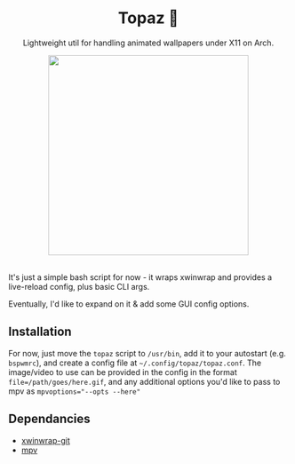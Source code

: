 <div align="center">
  <h1>Topaz 💎</h1>
  <p>Lightweight util for handling animated wallpapers under X11 on Arch.</p>
  <img src="https://user-images.githubusercontent.com/34040324/190539508-9507ac4d-14cd-416b-81c5-f8d3e40db433.gif" height="360px" /><br /><br />
</div>

It's just a simple bash script for now - it wraps xwinwrap and provides a live-reload config, plus basic CLI args.

Eventually, I'd like to expand on it & add some GUI config options.

## Installation
For now, just move the `topaz` script to `/usr/bin`, add it to your autostart (e.g. `bspwmrc`), and create a config file at `~/.config/topaz/topaz.conf`. The image/video to use can be provided in the config in the format `file=/path/goes/here.gif`, and any additional options you'd like to pass to mpv as `mpvoptions="--opts --here"`

## Dependancies
- [xwinwrap-git](https://aur.archlinux.org/packages/xwinwrap-git)
- [mpv](https://archlinux.org/packages/community/x86_64/mpv/)

